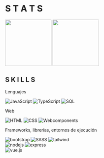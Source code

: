 <h1 align="start">S T A T S</h1>
<p>
  <img height="150px" src="https://github-readme-stats.vercel.app/api?username=ezep23&show_icons=true&theme=dark"/>
  <img height="150px" src="https://github-readme-stats.vercel.app/api/top-langs/?username=ezep23&layout=compact&theme=dark"/>
</p>

<h2 align="start">S K I L L S</h2>
<p>Lenguajes</p>
<p align="start">
  <img src="https://img.shields.io/badge/JavaScript-000000?style=for-the-badge&logo=javascript&logoColor=white" alt="JavaScript" />
  <img src="https://img.shields.io/badge/TypeScript-000000?style=for-the-badge&logo=typescript&logoColor=white" alt="TypeScript" />
  <img src="https://img.shields.io/badge/SQL-000000?style=for-the-badge&logo=sql&logoColor=white" alt="SQL" />
</p>

<p>Web</p>
<p align="start">
  <img src="https://img.shields.io/badge/HTML-000000?style=for-the-badge&logo=HTML&logoColor=white" alt="HTML" />
  <img src="https://img.shields.io/badge/CSS-000000?style=for-the-badge&logo=CSS&logoColor=white" alt="CSS" />
  <img src="https://img.shields.io/badge/webcomponents-000000?style=for-the-badge&logo=webcomponents&logoColor=white" alt="Webcomponents" />
</p>

<p>Frameworks, librerías, entornos de ejecución</p>
<p align="start">
  <img src="https://img.shields.io/badge/bootstrap-000000?style=for-the-badge&logo=bootstrap&logoColor=white" alt="bootstrap" />
  <img src="https://img.shields.io/badge/SASS-000000?style=for-the-badge&logo=sass&logoColor=white" alt="SASS" />
  <img src="https://img.shields.io/badge/tailwind-000000?style=for-the-badge&logo=tailwindcss&logoColor=white" alt="tailwind" />
  <br>
  <img src="https://img.shields.io/badge/NODE-000000?style=for-the-badge&logo=node.js&logoColor=white" alt="nodejs" />
  <img src="https://img.shields.io/badge/express-000000?style=for-the-badge&logo=express&logoColor=white" alt="express" />
  <br>
  <img src="https://img.shields.io/badge/vue-000000?style=for-the-badge&logo=vue.js&logoColor=white" alt="vue.js" />
</p>






